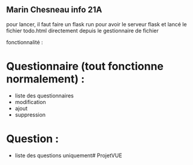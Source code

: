 ## Marin Chesneau info 21A

pour lancer, il faut faire un flask run pour avoir le serveur flask
et lancé le fichier todo.html directement depuis le gestionnaire de fichier

fonctionnalité : 

# Questionnaire (tout fonctionne normalement) : 
- liste des questionnaires
- modification
- ajout
- suppression

# Question : 
- liste des questions uniquement# ProjetVUE

